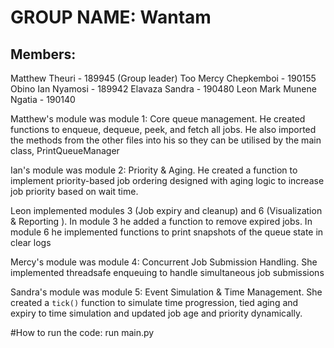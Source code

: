 # GROUP NAME: Wantam
## Members:
Matthew Theuri - 189945 (Group leader)
Too Mercy Chepkemboi - 190155
Obino Ian Nyamosi - 189942
Elavaza Sandra - 190480
Leon Mark Munene Ngatia - 190140

Matthew's module was module 1: Core queue management. He created functions to enqueue, dequeue, peek, and fetch all jobs.
He also imported the methods from the other files into his so they can be utilised by the main class, PrintQueueManager

Ian's module was module 2: Priority & Aging. He created a function to implement priority-based job ordering designed with
aging logic to increase job priority based on wait time.

Leon implemented modules 3 (Job expiry and cleanup) and 6 (Visualization & Reporting ).
In module 3 he added a function to remove expired jobs.
In module 6 he implemented functions to print snapshots of the queue state in clear logs

Mercy's module was module 4: Concurrent Job Submission Handling. She implemented threadsafe enqueuing to handle 
simultaneous job submissions

Sandra's module was module 5: Event Simulation & Time Management. She created a `tick()` function to simulate time 
progression, tied aging and expiry to time simulation and updated job age and priority dynamically.


#How to run the code: run main.py

